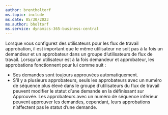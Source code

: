 ```yaml
---
author: brentholtorf
ms.topic: include
ms.date: 05/30/2023
ms.author: bholtorf
ms.service: dynamics-365-business-central
---
```


Lorsque vous configurez des utilisateurs pour les flux de travail approbation, il est important que le même utilisateur ne soit pas à la fois un demandeur et un approbateur dans un groupe d’utilisateurs de flux de travail. Lorsqu’un utilisateur est à la fois demandeur et approbateur, les approbations fonctionnent pour lui comme suit :

* Ses demandes sont toujours approuvées automatiquement.
* S’il y a plusieurs approbateurs, seuls les approbateurs avec un numéro de séquence plus élevé dans le groupe d’utilisateurs du flux de travail peuvent modifier le statut d’une demande en la définissant sur Approuvée. Les approbateurs avec un numéro de séquence inférieur peuvent approuver les demandes, cependant, leurs approbations n’affectent pas le statut d’une demande.